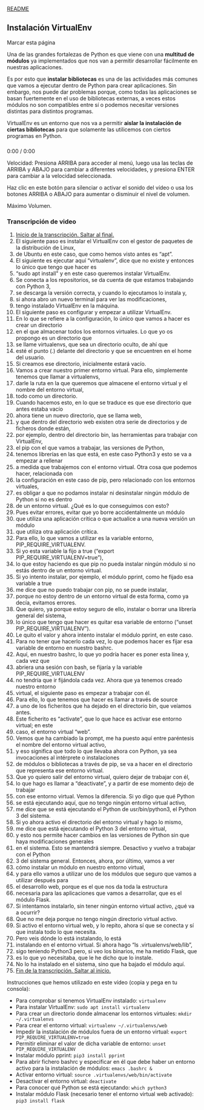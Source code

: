 [README](README.md)

## Instalación VirtualEnv

 Marcar esta página

Una de las grandes fortalezas de Python es que viene con una **multitud de módulos** ya implementados que nos van a permitir desarrollar fácilmente en nuestras aplicaciones.

Es por esto que **instalar bibliotecas** es una de las actividades más comunes que vamos a ejecutar dentro de Python para crear aplicaciones. Sin embargo, nos puede dar problemas porque, como todas las aplicaciones se basan fuertemente en el uso de bibliotecas externas, a veces estos módulos no son compatibles entre sí o podemos necesitar versiones distintas para distintos programas.

VirtualEnv es un entorno que nos va a permitir **aislar la instalación de ciertas bibliotecas** para que solamente las utilicemos con ciertos programas en Python.

### 















0:00 / 0:00

Velocidad: Presiona ARRIBA para acceder al menú, luego usa las teclas de ARRIBA y ABAJO para cambiar a diferentes velocidades, y presiona ENTER para cambiar a la velocidad seleccionada.

Haz clic en este botón para silenciar o activar el sonido del vídeo o usa los botones ARRIBA o ABAJO para aumentar o disminuir el nivel de volumen.

Máximo Volumen.



### Transcripción de video

1. [Inicio de la transcripción. Saltar al final.](https://courses.edx.org/courses/course-v1:UAMx+WebApp+1T2019a/courseware/2062d8c9518447c7b1c6749f85df98df/1c322177492548f79c0c7f363b92bd81/1?activate_block_id=block-v1%3AUAMx%2BWebApp%2B1T2019a%2Btype%40vertical%2Bblock%402783ad7dc6f14b2fb032e39532163f17#transcript-end-82402fc855f54e8195e1f8d6fa0d1117)
2. El siguiente paso es instalar el VirtualEnv con el gestor de paquetes de la distribución de Linux,
3. de Ubuntu en este caso, que como hemos visto antes es “apt”.
4. El siguiente es ejecutar aquí “virtualenv”, dice que no existe y entonces lo único que tengo que hacer es
5. “sudo apt install" y en este caso queremos instalar VirtualEnv.
6. Se conecta a los repositorios, se da cuenta de que estamos trabajando con Python 3,
7. se descarga la versión correcta, y cuando lo ejecutamos lo instala y,
8. si ahora abro un nuevo terminal para ver las modificaciones,
9. tengo instalado VirtualEnv en la máquina.
10. El siguiente paso es configurar y empezar a utilizar VirtualEnv.
11. En lo que se refiere a la configuración, lo único que vamos a hacer es crear un directorio
12. en el que almacenar todos los entornos virtuales. Lo que yo os propongo es un directorio que
13. se llame virtualenvs, que sea un directorio oculto, de ahí que
14. esté el punto (.) delante del directorio y que se encuentren en el home del usuario.
15. Si creamos ese directorio, inicialmente estará vacío.
16. Vamos a crear nuestro primer entorno virtual. Para ello, simplemente tenemos que llamar a virtualenvs,
17. darle la ruta en la que queremos que almacene el entorno virtual y el nombre del entorno virtual,
18. todo como un directorio.
19. Cuando hacemos esto, en lo que se traduce es que ese directorio que antes estaba vacío
20. ahora tiene un nuevo directorio, que se llama web,
21. y que dentro del directorio web existen otra serie de directorios y de ficheros donde están,
22. por ejemplo, dentro del directorio bin, las herramientas para trabajar con VirtualEnv,
23. el pip con el que vamos a trabajar, las versiones de Python,
24. tenemos librerías en las que está, en este caso Python3 y esto se va a empezar a rellenar
25. a medida que trabajemos con el entorno virtual. Otra cosa que podemos hacer, relacionada con
26. la configuración en este caso de pip, pero relacionado con los entornos virtuales,
27. es obligar a que no podamos instalar ni desinstalar ningún módulo de Python si no es dentro
28. de un entorno virtual. ¿Qué es lo que conseguimos con esto?
29. Pues evitar errores, evitar que yo borre accidentalmente un módulo
30. que utiliza una aplicación crítica o que actualice a una nueva versión un módulo
31. que utiliza otra aplicación crítica.
32. Para ello, lo que vamos a utilizar es la variable entorno, PIP_REQUIRE_VIRTUALENV.
33. Si yo esta variable la fijo a true (“export PIP_REQUIRE_VIRTUALENV=true”),
34. lo que estoy haciendo es que pip no pueda instalar ningún módulo si no estás dentro de un entorno virtual.
35. Si yo intento instalar, por ejemplo, el módulo pprint, como he fijado esa variable a true
36. me dice que no puedo trabajar con pip, no se puede instalar,
37. porque no estoy dentro de un entorno virtual de esta forma, como ya decía, evitamos errores.
38. Que quiero, ya porque estoy seguro de ello, instalar o borrar una librería general del sistema,
39. lo único que tengo que hacer es quitar esa variable de entorno (“unset PIP_REQUIRE_VIRTUALENV”).
40. Le quito el valor y ahora intento instalar el módulo pprint, en este caso.
41. Para no tener que hacerlo cada vez, lo que podemos hacer es fijar esa variable de entorno en nuestro bashrc.
42. Aquí, en nuestro bashrc, lo que yo podría hacer es poner esta línea y, cada vez que
43. abriera una sesión con bash, se fijaría y la variable PIP_REQUIRE_VIRTUALENV
44. no tendría que ir fijándola cada vez. Ahora que ya tenemos creado nuestro entorno
45. virtual, el siguiente paso es empezar a trabajar con él.
46. Para ello, lo que tenemos que hacer es llamar a través de source
47. a uno de los ficheritos que ha dejado en el directorio bin, que veíamos antes.
48. Este ficherito es “activate”, que lo que hace es activar ese entorno virtual; en este
49. caso, el entorno virtual “web”.
50. Vemos que ha cambiado la prompt, me ha puesto aquí entre paréntesis el nombre del entorno virtual activo,
51. y eso significa que todo lo que llevaba ahora con Python, ya sea invocaciones al intérprete o instalaciones
52. de módulos o bibliotecas a través de pip, se va a hacer en el directorio que representa ese entorno virtual.
53. Que yo quiero salir del entorno virtual, quiero dejar de trabajar con él,
54. lo que hago es llamar a “deactivate”, y a partir de ese momento dejo de trabajar
55. con ese entorno virtual. Vemos la diferencia. Si yo digo que qué Python
56. se está ejecutando aquí, que no tengo ningún entorno virtual activo,
57. me dice que se está ejecutando el Python de usr/bin/python3, el Python 3 del sistema.
58. Si yo ahora activo el directorio del entorno virtual y hago lo mismo,
59. me dice que está ejecutando el Python 3 del entorno virtual,
60. y esto nos permite hacer cambios en las versiones de Python sin que haya modificaciones generales
61. en el sistema. Esto se mantendrá siempre. Desactivo y vuelvo a trabajar con el Python
62. 3 del sistema general. Entonces, ahora, por último, vamos a ver
63. cómo instalar un módulo en nuestro entorno virtual,
64. y para ello vamos a utilizar uno de los módulos que seguro que vamos a utilizar después para
65. el desarrollo web, porque es el que nos da toda la estructura
66. necesaria para las aplicaciones que vamos a desarrollar, que es el módulo Flask.
67. Si intentamos instalarlo, sin tener ningún entorno virtual activo, ¿qué va a ocurrir?
68. Que no me deja porque no tengo ningún directorio virtual activo.
69. Si activo el entorno virtual web, y lo repito, ahora sí que se conecta y sí que instala todo lo que necesita.
70. Pero veis dónde lo está instalando, lo está
71. instalando en el entorno virtual. Si ahora hago “ls .virtualenvs/web/lib”,
72. sigo teniendo Python3 pero, si veo los binarios, me ha metido Flask, que
73. es lo que yo necesitaba, que le he dicho que lo instale.
74. No lo ha instalado en el sistema, sino que ha bajado el módulo aquí.
75. [Fin de la transcripción. Saltar al inicio.](https://courses.edx.org/courses/course-v1:UAMx+WebApp+1T2019a/courseware/2062d8c9518447c7b1c6749f85df98df/1c322177492548f79c0c7f363b92bd81/1?activate_block_id=block-v1%3AUAMx%2BWebApp%2B1T2019a%2Btype%40vertical%2Bblock%402783ad7dc6f14b2fb032e39532163f17#transcript-start-82402fc855f54e8195e1f8d6fa0d1117)



Instrucciones que hemos utilizado en este vídeo (copia y pega en tu consola):

- Para comprobar si tenemos VirtualEnv instalado: `virtualenv`
- Para instalar VirtualEnv: `sudo apt install virtualenv`
- Para crear un directorio donde almacenar los entornos virtuales: `mkdir ~/.virtualenvs`
- Para crear el entorno virtual: `virtualenv ~/.virtualenvs/web`
- Impedir la instalación de módulos fuera de un entorno virtual: `export PIP_REQUIRE_VIRTUALENV=true`
- Permitir eliminar el valor de dicha variable de entorno: `unset PIP_REQUIRE_VIRTUALENV`
- Instalar módulo pprint: `pip3 install pprint`
- Para abrir fichero bashrc y especificar en él que debe haber un entorno activo para la instalación de módulos: `emacs .bashrc &`
- Activar entorno virtual: `source .virtualenvs/web/bin/activate`
- Desactivar el entorno virtual: `deactivate`
- Para conocer qué Python se está ejecutando: `which python3`
- Instalar módulo Flask (necesario tener el entorno virtual web activado): `pip3 install flask`